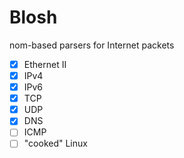 # Blosh
nom-based parsers for Internet packets

- [x] Ethernet II
- [x] IPv4
- [x] IPv6
- [x] TCP
- [x] UDP
- [x] DNS
- [ ] ICMP
- [ ] "cooked" Linux
